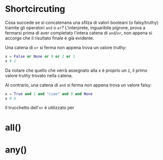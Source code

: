 # Shortcircuting

Cosa succede se si concatenana una sfilza di valori booleani (o falsy/truthy) tramite gli operatori `and` o `or`? L'interprete, inguaribile pigrone, prova a fermarsi prima di aver completato l'intera catena di `and`/`or`, non appena si accorge che il risultato finale è già evidente.


Una catena di `or` si ferma non appena trova un valore truthy:

```python
x = False or None or 0 or 2 or 1
x # 2
```

Da notare che quello che verrà assegnato alla x è proprio un `2`, il primo valore truthy trovato nella catena.


Al contrario, una catena di `and` si ferma non appena trova un valore falsy:

```python
x = True and 1 and "ciao" and 0 and None 
x # 0
```

Il trucchetto dell'`or` è utilizzato per 



# all()
# any()

